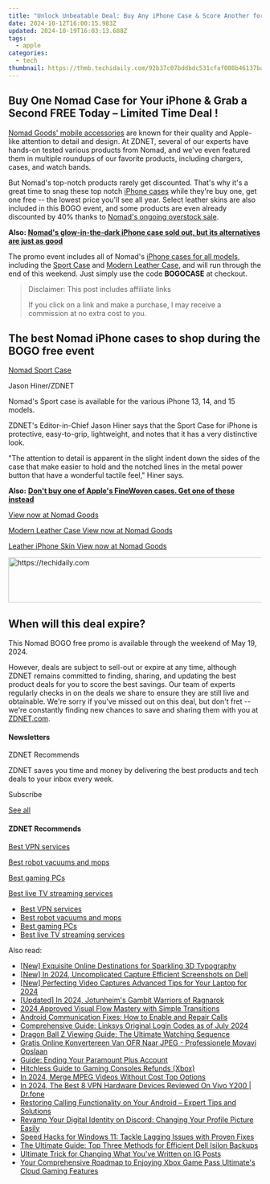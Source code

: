```yaml
---
title: "Unlock Unbeatable Deal: Buy Any iPhone Case & Score Another for Free with Our Nomad Selection | Limited Time Sale!"
date: 2024-10-12T16:00:15.983Z
updated: 2024-10-19T16:03:13.688Z
tags:
  - apple
categories:
  - tech
thumbnail: https://thmb.techidaily.com/92b37c07bddbdc531cfaf008b46137ba5e744b7d98ae5b26056ce84b934a6ade.jpg
---
```


## Buy One Nomad Case for Your iPhone & Grab a Second FREE Today – Limited Time Deal !

[Nomad Goods' mobile accessories](https://shop-links.co/link/?exclusive=1&publisher_slug=itechdaily19598&url=https%3A%2F%2Fwww.anrdoezrs.net%2Flinks%2F9041660%2Ftype%2Fdlg%2Fsid%2Fzd-%255F%255FCOM%255FCLICK%255FID%255F%255F-dtp%2Fhttps%3A%2F%2Fnomadgoods.com%2Fcollections%2Fcases) are known for their quality and Apple-like attention to detail and design. At ZDNET, several of our experts have hands-on tested various products from Nomad, and we've even featured them in multiple roundups of our favorite products, including chargers, cases, and watch bands. 

But Nomad's top-notch products rarely get discounted. That's why it's a great time to snag these top notch [iPhone cases](https://shop-links.co/link/?exclusive=1&publisher_slug=itechdaily19598&url=https%3A%2F%2Fwww.anrdoezrs.net%2Flinks%2F9041660%2Ftype%2Fdlg%2Fsid%2Fzd-%255F%255FCOM%255FCLICK%255FID%255F%255F-dtp%2Fhttps%3A%2F%2Fnomadgoods.com%2Fcollections%2Fcases) while they're buy one, get one free -- the lowest price you'll see all year. Select leather skins are also included in this BOGO event, and some products are even already discounted by 40% thanks to [Nomad's ongoing overstock sale](https://shop-links.co/link/?exclusive=1&publisher_slug=itechdaily19598&url=https%3A%2F%2Fwww.anrdoezrs.net%2Flinks%2F9041660%2Ftype%2Fdlg%2Fsid%2Fzd-%255F%255FCOM%255FCLICK%255FID%255F%255F-dtp%2Fhttps%3A%2F%2Fnomadgoods.com%2Fcollections%2Foverstock-sale). 

**Also: [Nomad's glow-in-the-dark iPhone case sold out, but its alternatives are just as good](https://www.zdnet.com/article/nomads-glow-in-the-dark-iphone-case-just-sold-out-but-its-alternatives-are-just-as-good/)**

The promo event includes all of Nomad's [iPhone cases for all models](https://shop-links.co/link/?exclusive=1&publisher_slug=itechdaily19598&url=https%3A%2F%2Fwww.anrdoezrs.net%2Flinks%2F9041660%2Ftype%2Fdlg%2Fsid%2Fzd-%255F%255FCOM%255FCLICK%255FID%255F%255F-dtp%2Fhttps%3A%2F%2Fnomadgoods.com%2Fcollections%2Fphone-cases), including the [Sport Case](https://shop-links.co/link/?exclusive=1&publisher_slug=itechdaily19598&url=https%3A%2F%2Fwww.anrdoezrs.net%2Flinks%2F9041660%2Ftype%2Fdlg%2Fsid%2Fzd-%255F%255FCOM%255FCLICK%255FID%255F%255F-dtp%2Fhttps%3A%2F%2Fnomadgoods.com%2Fproducts%2Fsport-case-coastal-rock-iphone-15-pro-max) and [Modern Leather Case](https://shop-links.co/link/?exclusive=1&publisher_slug=itechdaily19598&url=https%3A%2F%2Fwww.anrdoezrs.net%2Flinks%2F9041660%2Ftype%2Fdlg%2Fsid%2Fzd-%255F%255FCOM%255FCLICK%255FID%255F%255F-dtp%2Fhttps%3A%2F%2Fnomadgoods.com%2Fproducts%2Fmodern-leather-case-horween-black-iphone-15-pro-max), and will run through the end of this weekend. Just simply use the code **BOGOCASE** at checkout.

>  Disclaimer: This post includes affiliate links
>
>  If you click on a link and make a purchase, I may receive a commission at no extra cost to you.
>

## The best Nomad iPhone cases to shop during the BOGO free event

[Nomad Sport Case](https://shop-links.co/link/?exclusive=1&publisher_slug=itechdaily19598&url=https%3A%2F%2Fwww.anrdoezrs.net%2Flinks%2F9041660%2Ftype%2Fdlg%2Fsid%2Fzd-%255F%255FCOM%255FCLICK%255FID%255F%255F-dtp%2Fhttps%3A%2F%2Fnomadgoods.com%2Fproducts%2Fsport-case-coastal-rock-iphone-15-pro-max) 

Jason Hiner/ZDNET

Nomad's Sport case is available for the various iPhone 13, 14, and 15 models. 

ZDNET's Editor-in-Chief Jason Hiner says that the Sport Case for iPhone is protective, easy-to-grip, lightweight, and notes that it has a very distinctive look. 

"The attention to detail is apparent in the slight indent down the sides of the case that make easier to hold and the notched lines in the metal power button that have a wonderful tactile feel," Hiner says. 

**Also:** [**Don't buy one of Apple's FineWoven cases. Get one of these instead**](https://www.zdnet.com/article/best-cases-for-iphone-15-pro-and-iphone-15-pro-max/)

[View now at Nomad Goods](https://shop-links.co/link/?exclusive=1&publisher_slug=itechdaily19598&url=https%3A%2F%2Fwww.anrdoezrs.net%2Flinks%2F9041660%2Ftype%2Fdlg%2Fsid%2Fzd-%255F%255FCOM%255FCLICK%255FID%255F%255F-dtp%2Fhttps%3A%2F%2Fnomadgoods.com%2Fproducts%2Fsport-case-coastal-rock-iphone-15-pro-max) 

[Modern Leather Case View now at Nomad Goods](https://shop-links.co/link/?exclusive=1&publisher_slug=itechdaily19598&url=https%3A%2F%2Fwww.anrdoezrs.net%2Flinks%2F9041660%2Ftype%2Fdlg%2Fsid%2Fzd-%255F%255FCOM%255FCLICK%255FID%255F%255F-dtp%2Fhttps%3A%2F%2Fnomadgoods.com%2Fproducts%2Fmodern-leather-case-horween-rustic-brown-iphone-14-pro-max)

[Leather iPhone Skin View now at Nomad Goods](https://shop-links.co/link/?exclusive=1&publisher_slug=itechdaily19598&url=https%3A%2F%2Fwww.anrdoezrs.net%2Flinks%2F9041660%2Ftype%2Fdlg%2Fsid%2Fzd-%255F%255FCOM%255FCLICK%255FID%255F%255F-dtp%2Fhttps%3A%2F%2Fnomadgoods.com%2Fproducts%2Fleather-skin-horween-rustic-brown-iphone-13)

<!-- affiliate ads begin -->
<a href="https://laganoo.pxf.io/c/5597632/1528688/16446" target="_top" id="1528688">
  <img src="//a.impactradius-go.com/display-ad/16446-1528688" border="0" alt="https://techidaily.com" width="728" height="90"/>
</a>
<img height="0" width="0" src="https://laganoo.pxf.io/i/5597632/1528688/16446" style="position:absolute;visibility:hidden;" border="0" />
<!-- affiliate ads end -->

## When will this deal expire?

This Nomad BOGO free promo is available through the weekend of May 19, 2024\. 

However, deals are subject to sell-out or expire at any time, although ZDNET remains committed to finding, sharing, and updating the best product deals for you to score the best savings. Our team of experts regularly checks in on the deals we share to ensure they are still live and obtainable. We're sorry if you've missed out on this deal, but don't fret -- we're constantly finding new chances to save and sharing them with you at [ZDNET.com](https://www.zdnet.com/).

#### Newsletters

ZDNET Recommends

ZDNET saves you time and money by delivering the best products and tech deals to your inbox every week.

 Subscribe

[See all](https://www.zdnet.com/newsletters/)

#### **ZDNET** Recommends

[Best VPN services](https://www.zdnet.com/article/best-vpn/ "Best VPN services")

[Best robot vacuums and mops](https://www.zdnet.com/article/best-robot-vacuum-mop/ "Best robot vacuums and mops")

[Best gaming PCs](https://www.zdnet.com/article/best-gaming-pc/ "Best gaming PCs")

[Best live TV streaming services](https://www.zdnet.com/article/best-live-tv-streaming-service/ "Best live TV streaming services")

* [Best VPN services](https://www.zdnet.com/article/best-vpn/ "Best VPN services")
* [Best robot vacuums and mops](https://www.zdnet.com/article/best-robot-vacuum-mop/ "Best robot vacuums and mops")
* [Best gaming PCs](https://www.zdnet.com/article/best-gaming-pc/ "Best gaming PCs")
* [Best live TV streaming services](https://www.zdnet.com/article/best-live-tv-streaming-service/ "Best live TV streaming services")

<ins class="adsbygoogle"
     style="display:block"
     data-ad-format="autorelaxed"
     data-ad-client="ca-pub-7571918770474297"
     data-ad-slot="1223367746"></ins>

<ins class="adsbygoogle"
     style="display:block"
     data-ad-client="ca-pub-7571918770474297"
     data-ad-slot="8358498916"
     data-ad-format="auto"
     data-full-width-responsive="true"></ins>

<span class="atpl-alsoreadstyle">Also read:</span>
<div><ul>
<li><a href="https://some-techniques.techidaily.com/new-exquisite-online-destinations-for-sparkling-3d-typography/"><u>[New] Exquisite Online Destinations for Sparkling 3D Typography</u></a></li>
<li><a href="https://desktop-recording.techidaily.com/new-in-2024-uncomplicated-capture-efficient-screenshots-on-dell/"><u>[New] In 2024, Uncomplicated Capture Efficient Screenshots on Dell</u></a></li>
<li><a href="https://digital-screen-recording.techidaily.com/new-perfecting-video-captures-advanced-tips-for-your-laptop-for-2024/"><u>[New] Perfecting Video Captures Advanced Tips for Your Laptop for 2024</u></a></li>
<li><a href="https://screen-recording.techidaily.com/updated-in-2024-jotunheims-gambit-warriors-of-ragnarok/"><u>[Updated] In 2024, Jotunheim's Gambit Warriors of Ragnarok</u></a></li>
<li><a href="https://digital-screen-recording.techidaily.com/2024-approved-visual-flow-mastery-with-simple-transitions/"><u>2024 Approved Visual Flow Mastery with Simple Transitions</u></a></li>
<li><a href="https://technical-tips.techidaily.com/android-communication-fixes-how-to-enable-and-repair-calls/"><u>Android Communication Fixes: How to Enable and Repair Calls</u></a></li>
<li><a href="https://technical-tips.techidaily.com/comprehensive-guide-linksys-original-login-codes-as-of-july-2024/"><u>Comprehensive Guide: Linksys Original Login Codes as of July 2024</u></a></li>
<li><a href="https://technical-tips.techidaily.com/dragon-ball-z-viewing-guide-the-ultimate-watching-sequence/"><u>Dragon Ball Z Viewing Guide: The Ultimate Watching Sequence</u></a></li>
<li><a href="https://win-bytes.techidaily.com/gratis-online-konvertereen-van-ofr-naar-jpeg-professionele-movavi-opslaan/"><u>Gratis Online Konvertereen Van OFR Naar JPEG - Professionele Movavi Opslaan</u></a></li>
<li><a href="https://technical-tips.techidaily.com/guide-ending-your-paramount-plus-account/"><u>Guide: Ending Your Paramount Plus Account</u></a></li>
<li><a href="https://games-able.techidaily.com/hitchless-guide-to-gaming-consoles-refunds-xbox/"><u>Hitchless Guide to Gaming Consoles Refunds (Xbox)</u></a></li>
<li><a href="https://smart-video-creator.techidaily.com/in-2024-merge-mpeg-videos-without-cost-top-options/"><u>In 2024, Merge MPEG Videos Without Cost Top Options</u></a></li>
<li><a href="https://phone-solutions.techidaily.com/in-2024-the-best-8-vpn-hardware-devices-reviewed-on-vivo-y200-drfone-by-drfone-virtual-android/"><u>In 2024, The Best 8 VPN Hardware Devices Reviewed On Vivo Y200 | Dr.fone</u></a></li>
<li><a href="https://technical-tips.techidaily.com/restoring-calling-functionality-on-your-android-expert-tips-and-solutions/"><u>Restoring Calling Functionality on Your Android – Expert Tips and Solutions</u></a></li>
<li><a href="https://technical-tips.techidaily.com/revamp-your-digital-identity-on-discord-changing-your-profile-picture-easily/"><u>Revamp Your Digital Identity on Discord: Changing Your Profile Picture Easily</u></a></li>
<li><a href="https://technical-tips.techidaily.com/speed-hacks-for-windows-11-tackle-lagging-issues-with-proven-fixes/"><u>Speed Hacks for Windows 11: Tackle Lagging Issues with Proven Fixes</u></a></li>
<li><a href="https://win-webster.techidaily.com/the-ultimate-guide-top-three-methods-for-efficient-dell-isilon-backups/"><u>The Ultimate Guide: Top Three Methods for Efficient Dell Isilon Backups</u></a></li>
<li><a href="https://technical-tips.techidaily.com/ultimate-trick-for-changing-what-youve-written-on-ig-posts/"><u>Ultimate Trick for Changing What You've Written on IG Posts</u></a></li>
<li><a href="https://technical-tips.techidaily.com/your-comprehensive-roadmap-to-enjoying-xbox-game-pass-ultimates-cloud-gaming-features/"><u>Your Comprehensive Roadmap to Enjoying Xbox Game Pass Ultimate's Cloud Gaming Features</u></a></li>
</ul></div>

